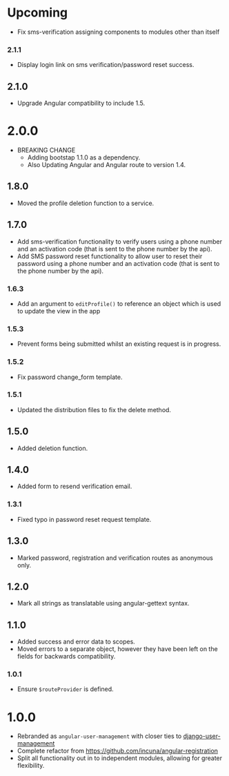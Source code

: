 # Upcoming

* Fix sms-verification assigning components to modules other than itself

### 2.1.1

* Display login link on sms verification/password reset success.

## 2.1.0

* Upgrade Angular compatibility to include 1.5.

# 2.0.0

* BREAKING CHANGE
    * Adding bootstap 1.1.0 as a dependency.
    * Also Updating Angular and Angular route to version 1.4.

## 1.8.0

* Moved the profile deletion function to a service.

## 1.7.0

* Add sms-verification functionality to verify users using a phone number and an activation code (that is sent to the phone number by the api).
* Add SMS password reset functionality to allow user to reset their password using a phone number and an activation code (that is sent to the phone number by the api).

### 1.6.3

* Add an argument to `editProfile()` to reference an object which is used to
update the view in the app

### 1.5.3

* Prevent forms being submitted whilst an existing request is in progress.

### 1.5.2

* Fix password change_form template.

### 1.5.1

* Updated the distribution files to fix the delete method.

## 1.5.0

* Added deletion function.

## 1.4.0

* Added form to resend verification email.

### 1.3.1

* Fixed typo in password reset request template.

## 1.3.0

* Marked password, registration and verification routes as anonymous only.

## 1.2.0

* Mark all strings as translatable using angular-gettext syntax.

## 1.1.0

* Added success and error data to scopes.
* Moved errors to a separate object, however they have been left on the fields
  for backwards compatibility.

### 1.0.1

* Ensure `$routeProvider` is defined.

# 1.0.0

* Rebranded as `angular-user-management` with closer ties to
[django-user-management](https://github.com/incuna/django-user-management)
* Complete refactor from https://github.com/incuna/angular-registration
* Split all functionality out in to independent modules, allowing for greater flexibility.
